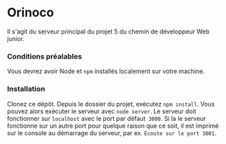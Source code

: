 # Orinoco #

Il s'agit du serveur principal du projet 5 du chemin de développeur Web junior.

### Conditions préalables ###

Vous devrez avoir Node et `npm` installés localement sur votre machine.

### Installation ###

Clonez ce dépôt. Depuis le dossier du projet, exécutez `npm install`.
Vous pouvez alors exécuter le serveur avec `node server`.
Le serveur doit fonctionner sur `localhost` avec le port par défaut` 3000`. Si la
le serveur fonctionne sur un autre port pour quelque raison que ce soit, il est imprimé sur le
console au démarrage du serveur, par ex. `Écoute sur le port 3001`.
